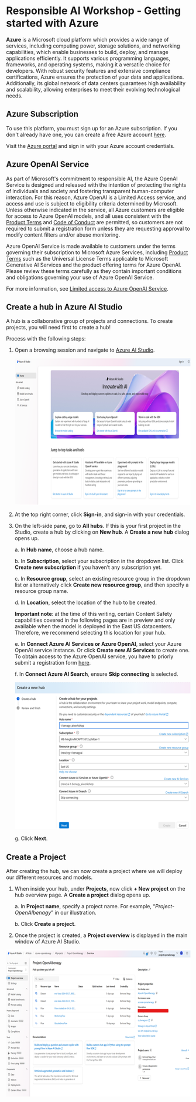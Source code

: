 # Responsible AI Workshop - Getting started with Azure

**Azure** is a Microsoft cloud platform which provides a wide range of services, including computing power, storage solutions, and networking capabilities, which enable businesses to build, deploy, and manage applications efficiently. It supports various programming languages, frameworks, and operating systems, making it a versatile choice for developers. With robust security features and extensive compliance certifications, Azure ensures the protection of your data and applications. Additionally, its global network of data centers guarantees high availability and scalability, allowing enterprises to meet their evolving technological needs. 

## Azure Subscription 

To use this platform, you must sign up for an Azure subscription. If you don't already have one, you can create a free Azure account [here](https://azure.microsoft.com/en-us/free/). 

Visit the [Azure portal](https://portal.azure.com) and sign in with your Azure account credentials. 

## Azure OpenAI Service 

As part of Microsoft's commitment to responsible AI, the Azure OpenAI Service is designed and released with the intention of protecting the rights of individuals and society and fostering transparent human-computer interaction. For this reason, Azure OpenAI is a Limited Access service, and access and use is subject to eligibility criteria determined by Microsoft. Unless otherwise indicated in the service, all Azure customers are eligible for access to Azure OpenAI models, and all uses consistent with the [Product Terms](https://www.microsoft.com/licensing/terms/welcome/welcomepage) and [Code of Conduct](https://learn.microsoft.com/en-us/legal/cognitive-services/openai/code-of-conduct?context=/azure/ai-services/openai/context/context) are permitted, so customers are not required to submit a registration form unless they are requesting approval to modify content filters and/or abuse monitoring.

Azure OpenAI Service is made available to customers under the terms governing their subscription to Microsoft Azure Services, including [Product Terms](https://www.microsoft.com/licensing/terms/welcome/welcomepage) such as the Universal License Terms applicable to Microsoft Generative AI Services and the product offering terms for Azure OpenAI. Please review these terms carefully as they contain important conditions and obligations governing your use of Azure OpenAI Service.

 For more information, see [Limited access to Azure OpenAI Service](https://learn.microsoft.com/en-us/legal/cognitive-services/openai/limited-access?context=%2Fazure%2Fai-services%2Fopenai%2Fcontext%2Fcontext). 

## Create a hub in Azure AI Studio

A hub is a collaborative group of projects and connections. To create projects, you will need first to create a hub! 

Process with the following steps: 

1. Open a browsing session and navigate to [Azure AI Studio](https://ai.azure.com/).  

    <div style="text-align: center;">
        <img src="Images/1.1.png" alt="Azure AI Studio"  height="400">
    </div>

2. At the top right corner, click **Sign-in**, and sign-in with your credentials. 

3. On the left-side pane, go to **All hubs**. If this is your first project in the Studio, create a hub by clicking on **New hub**. A **Create a new hub** dialog opens up.   

    a. In **Hub name**, choose a hub name. 

    b. In **Subscription**, select your subscription in the dropdown list. Click **Create new subscription** if you haven’t any subscription yet. 

    c. In **Resource group**, select an existing resource group in the dropdown list or alternatively click **Create new resource group**, and then specify a resource group name. 

    d. In **Location**, select the location of the hub to be created. 

    **Important note**: at the time of this writing, certain Content Safety capabilities covered in the following pages are in preview and only available when the model is deployed in the East US datacenters. Therefore, we recommend selecting this location for your hub.  

    e. In **Connect Azure AI Services or Azure OpenAI**, select your Azure OpenAI service instance. Or click **Create new AI Services** to create one. To obtain access to the Azure OpenAI service, you have to priorly submit a registration form [here](https://aka.ms/oai/access). 

    f. In **Connect Azure AI Search**, ensure **Skip connecting** is selected. 
        <div style="text-align: center;">
            <img src="Images/1.2.png" alt="Create a new hub"  height="400">
        </div>

    g. Click **Next**. 

## Create a Project 

After creating the hub, we can now create a project where we will deploy our different resources and models. 

1. When inside your hub, under **Projects**, now click **+ New project** on the hub overview page. A **Create a project** dialog opens up. 

    a. In **Project name**, specify a project name. For example, “*Project-OpenAIbenagy*” in our illustration. 

    b. Click **Create a project**. 

2. Once the project is created, a **Project overview** is displayed in the main window of Azure AI Studio. 

<div style="text-align: center;">
    <img src="Images/1.3.png" alt="Project Overview"  height="400">
</div>
 

